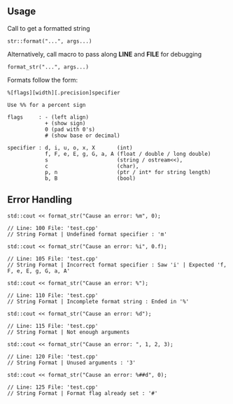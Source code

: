 ## Usage

Call to get a formatted string 
	
	str::format("...", args...)
	
Alternatively, call macro to pass along __LINE__ and __FILE__ for debugging
	
	format_str("...", args...)

Formats follow the form:
	
	%[flags][width][.precision]specifier 

	Use %% for a percent sign

	flags	  : - (left align)
				+ (show sign)
				0 (pad with 0's)
				# (show base or decimal) 

	specifier : d, i, u, o, x, X       (int)
				f, F, e, E, g, G, a, A (float / double / long double)
				s                      (string / ostream<<), 
				c                      (char), 
				p, n                   (ptr / int* for string length)
	            b, B                   (bool)

## Error Handling

	std::cout << format_str("Cause an error: %m", 0);

	// Line: 100 File: 'test.cpp'
	// String Format | Undefined format specifier : 'm'

	std::cout << format_str("Cause an error: %i", 0.f);

	// Line: 105 File: 'test.cpp'
	// String Format | Incorrect format specifier : Saw 'i' | Expected 'f, F, e, E, g, G, a, A'
	
	std::cout << format_str("Cause an error: %");

	// Line: 110 File: 'test.cpp'
	// String Format | Incomplete format string : Ended in '%'

	std::cout << format_str("Cause an error: %d");

	// Line: 115 File: 'test.cpp'
	// String Format | Not enough arguments
	
	std::cout << format_str("Cause an error: ", 1, 2, 3);

	// Line: 120 File: 'test.cpp'
	// String Format | Unused arguments : '3'

	std::cout << format_str("Cause an error: %##d", 0);

	// Line: 125 File: 'test.cpp'
	// String Format | Format flag already set : '#'

